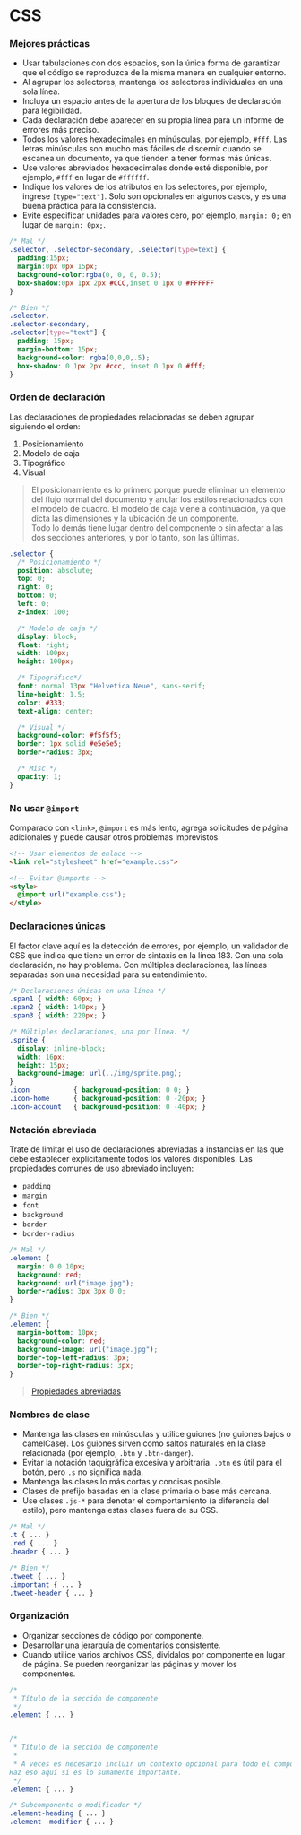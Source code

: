 # CSS

### Mejores prácticas
- Usar tabulaciones con dos espacios, son la única forma de garantizar que el código se reproduzca de la misma manera en cualquier entorno.
- Al agrupar los selectores, mantenga los selectores individuales en una sola línea.
- Incluya un espacio antes de la apertura de los bloques de declaración para legibilidad.
- Cada declaración debe aparecer en su propia línea para un informe de errores más preciso.
- Todos los valores hexadecimales en minúsculas, por ejemplo, `#fff`. Las letras minúsculas son mucho más fáciles de discernir cuando se escanea un documento, ya que tienden a tener formas más únicas.
- Use valores abreviados hexadecimales donde esté disponible, por ejemplo, `#fff` en lugar de `#ffffff`.
- Indique los valores de los atributos en los selectores, por ejemplo, ingrese `[type="text"]`. Solo son opcionales en algunos casos, y es una buena práctica para la consistencia.
- Evite especificar unidades para valores cero, por ejemplo, `margin: 0;` en lugar de `margin: 0px;`.
```css
/* Mal */
.selector, .selector-secondary, .selector[type=text] {
  padding:15px;
  margin:0px 0px 15px;
  background-color:rgba(0, 0, 0, 0.5);
  box-shadow:0px 1px 2px #CCC,inset 0 1px 0 #FFFFFF
}

/* Bien */
.selector,
.selector-secondary,
.selector[type="text"] {
  padding: 15px;
  margin-bottom: 15px;
  background-color: rgba(0,0,0,.5);
  box-shadow: 0 1px 2px #ccc, inset 0 1px 0 #fff;
}
```

### Orden de declaración
Las declaraciones de propiedades relacionadas se deben agrupar siguiendo el orden:

1. Posicionamiento
2. Modelo de caja
3. Tipográfico
4. Visual

> El posicionamiento es lo primero porque puede eliminar un elemento del flujo normal del documento y anular los estilos relacionados con el modelo de cuadro. El modelo de caja viene a continuación, ya que dicta las dimensiones y la ubicación de un componente.  
Todo lo demás tiene lugar dentro del componente o sin afectar a las dos secciones anteriores, y por lo tanto, son las últimas.

```css
.selector {
  /* Posicionamiento */
  position: absolute;
  top: 0;
  right: 0;
  bottom: 0;
  left: 0;
  z-index: 100;

  /* Modelo de caja */
  display: block;
  float: right;
  width: 100px;
  height: 100px;

  /* Tipográfico*/
  font: normal 13px "Helvetica Neue", sans-serif;
  line-height: 1.5;
  color: #333;
  text-align: center;

  /* Visual */
  background-color: #f5f5f5;
  border: 1px solid #e5e5e5;
  border-radius: 3px;

  /* Misc */
  opacity: 1;
}
```

### No usar `@import`
Comparado con `<link>`, `@import` es más lento, agrega solicitudes de página adicionales y puede causar otros problemas imprevistos.
```html
<!-- Usar elementos de enlace -->
<link rel="stylesheet" href="example.css">

<!-- Evitar @imports -->
<style>
  @import url("example.css");
</style>
```

### Declaraciones únicas
El factor clave aquí es la detección de errores, por ejemplo, un validador de CSS que indica que tiene un error de sintaxis en la línea 183. Con una sola declaración, no hay problema. Con múltiples declaraciones, las líneas separadas son una necesidad para su entendimiento.

```css
/* Declaraciones únicas en una línea */
.span1 { width: 60px; }
.span2 { width: 140px; }
.span3 { width: 220px; }

/* Múltiples declaraciones, una por línea. */
.sprite {
  display: inline-block;
  width: 16px;
  height: 15px;
  background-image: url(../img/sprite.png);
}
.icon           { background-position: 0 0; }
.icon-home      { background-position: 0 -20px; }
.icon-account   { background-position: 0 -40px; }
```

### Notación abreviada
Trate de limitar el uso de declaraciones abreviadas a instancias en las que debe establecer explícitamente todos los valores disponibles. Las propiedades comunes de uso abreviado incluyen:
- `padding`
- `margin`
- `font`
- `background`
- `border`
- `border-radius`
```css
/* Mal */
.element {
  margin: 0 0 10px;
  background: red;
  background: url("image.jpg");
  border-radius: 3px 3px 0 0;
}

/* Bien */
.element {
  margin-bottom: 10px;
  background-color: red;
  background-image: url("image.jpg");
  border-top-left-radius: 3px;
  border-top-right-radius: 3px;
}
```
> [Propiedades abreviadas](https://developer.mozilla.org/es/docs/Web/CSS/Shorthand_properties)

### Nombres de clase
- Mantenga las clases en minúsculas y utilice guiones (no guiones bajos o camelCase). Los guiones sirven como saltos naturales en la clase relacionada (por ejemplo, `.btn` y `.btn-danger`).
- Evitar la notación taquigráfica excesiva y arbitraria. `.btn` es útil para el botón, pero `.s` no significa nada.
- Mantenga las clases lo más cortas y concisas posible.
- Clases de prefijo basadas en la clase primaria o base más cercana.
- Use clases `.js-*` para denotar el comportamiento (a diferencia del estilo), pero mantenga estas clases fuera de su CSS.
```css
/* Mal */
.t { ... }
.red { ... }
.header { ... }

/* Bien */
.tweet { ... }
.important { ... }
.tweet-header { ... }
```

### Organización
- Organizar secciones de código por componente.
- Desarrollar una jerarquía de comentarios consistente.
- Cuando utilice varios archivos CSS, divídalos por componente en lugar de página. Se pueden reorganizar las páginas y mover los componentes.
```css
/*
 * Título de la sección de componente
 */
.element { ... }


/*
 * Título de la sección de componente
 *
 * A veces es necesario incluir un contexto opcional para todo el componente. 
Haz eso aquí si es lo sumamente importante.
 */
.element { ... }

/* Subcomponente o modificador */
.element-heading { ... }
.element--modifier { ... }
```
